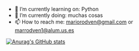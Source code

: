 - 🔭 I’m currently learning on: Python
- 🌱 I’m currently doing: muchas cosas
- 📫 How to reach me: mariorodven@gmail.com or marrodven1@alum.us.es

[![Anurag's GitHub stats](https://github-readme-stats.vercel.app/api?username=mariorodvenUS&count_private=true&show_icons=true&theme=dracula)](https://github.com/anuraghazra/github-readme-stats)
